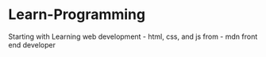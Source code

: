 # Learn-Programming

Starting with Learning web development - html, css, and js from - mdn front end developer
